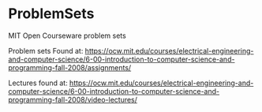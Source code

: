 # ProblemSets
MIT Open Courseware problem sets

Problem sets Found at: 
https://ocw.mit.edu/courses/electrical-engineering-and-computer-science/6-00-introduction-to-computer-science-and-programming-fall-2008/assignments/

Lectures found at:
https://ocw.mit.edu/courses/electrical-engineering-and-computer-science/6-00-introduction-to-computer-science-and-programming-fall-2008/video-lectures/
